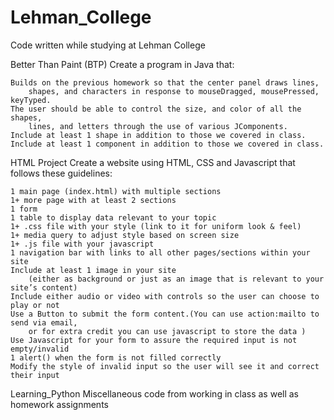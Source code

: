 # Lehman_College
Code written while studying at Lehman College

Better Than Paint (BTP)
Create a program in Java that:

	Builds on the previous homework so that the center panel draws lines, 
		shapes, and characters in response to mouseDragged, mousePressed, keyTyped.
	The user should be able to control the size, and color of all the shapes, 
		lines, and letters through the use of various JComponents.
	Include at least 1 shape in addition to those we covered in class.
	Include at least 1 component in addition to those we covered in class.

HTML Project
Create a website using HTML, CSS and Javascript that follows these guidelines:

	1 main page (index.html) with multiple sections
	1+ more page with at least 2 sections
	1 form 
	1 table to display data relevant to your topic
	1+ .css file with your style (link to it for uniform look & feel)
	1+ media query to adjust style based on screen size
	1+ .js file with your javascript 
	1 navigation bar with links to all other pages/sections within your site
	Include at least 1 image in your site
		(either as background or just as an image that is relevant to your site’s content)
	Include either audio or video with controls so the user can choose to play or not
	Use a Button to submit the form content.(You can use action:mailto to send via email, 
		or for extra credit you can use javascript to store the data )
	Use Javascript for your form to assure the required input is not empty/invalid
	1 alert() when the form is not filled correctly
	Modify the style of invalid input so the user will see it and correct their input

Learning_Python
	Miscellaneous code from working in class as well as homework assignments
